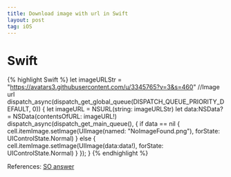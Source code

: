 ```yaml
---
title: Download image with url in Swift
layout: post
tag: iOS
---
```


# Swift
{% highlight Swift %}
let imageURLStr = "https://avatars3.githubusercontent.com/u/3345765?v=3&s=460"  //Image url
                dispatch_async(dispatch_get_global_queue(DISPATCH_QUEUE_PRIORITY_DEFAULT, 0)) {
                    let imageURL = NSURL(string: imageURLStr)
                    let data:NSData?  = NSData(contentsOfURL: imageURL!)
                    dispatch_async(dispatch_get_main_queue(), {
                        if data == nil {
                            cell.itemImage.setImage(UIImage(named: "NoImageFound.png"), forState: UIControlState.Normal)
                        } else {
                            cell.itemImage.setImage(UIImage(data:data!), forState: UIControlState.Normal)
                        }
                    });
                }
{% endhighlight %}

References:
[SO answer](http://stackoverflow.com/questions/24231680/loading-downloading-image-from-url-on-swift#27517280)